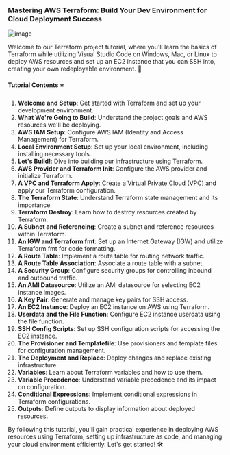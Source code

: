### Mastering AWS Terraform: Build Your Dev Environment for Cloud Deployment Success

![image](https://github.com/yashwant7chaudhari/Dev-Ecom/assets/128314684/e297c619-1fe5-47d0-865e-9c18e460357a)


Welcome to our Terraform project tutorial, where you'll learn the basics of Terraform while utilizing Visual Studio Code on Windows, Mac, or Linux to deploy AWS resources and set up an EC2 instance that you can SSH into, creating your own redeployable environment. 🚀

#### Tutorial Contents ⭐️

1. **Welcome and Setup**: Get started with Terraform and set up your development environment.
2. **What We're Going to Build**: Understand the project goals and AWS resources we'll be deploying.
3. **AWS IAM Setup**: Configure AWS IAM (Identity and Access Management) for Terraform.
4. **Local Environment Setup**: Set up your local environment, including installing necessary tools.
5. **Let's Build!**: Dive into building our infrastructure using Terraform.
6. **AWS Provider and Terraform Init**: Configure the AWS provider and initialize Terraform.
7. **A VPC and Terraform Apply**: Create a Virtual Private Cloud (VPC) and apply our Terraform configuration.
8. **The Terraform State**: Understand Terraform state management and its importance.
9. **Terraform Destroy**: Learn how to destroy resources created by Terraform.
10. **A Subnet and Referencing**: Create a subnet and reference resources within Terraform.
11. **An IGW and Terraform fmt**: Set up an Internet Gateway (IGW) and utilize Terraform fmt for code formatting.
12. **A Route Table**: Implement a route table for routing network traffic.
13. **A Route Table Association**: Associate a route table with a subnet.
14. **A Security Group**: Configure security groups for controlling inbound and outbound traffic.
15. **An AMI Datasource**: Utilize an AMI datasource for selecting EC2 instance images.
16. **A Key Pair**: Generate and manage key pairs for SSH access.
17. **An EC2 Instance**: Deploy an EC2 instance on AWS using Terraform.
18. **Userdata and the File Function**: Configure EC2 instance userdata using the file function.
19. **SSH Config Scripts**: Set up SSH configuration scripts for accessing the EC2 instance.
20. **The Provisioner and Templatefile**: Use provisioners and template files for configuration management.
21. **The Deployment and Replace**: Deploy changes and replace existing infrastructure.
22. **Variables**: Learn about Terraform variables and how to use them.
23. **Variable Precedence**: Understand variable precedence and its impact on configuration.
24. **Conditional Expressions**: Implement conditional expressions in Terraform configurations.
25. **Outputs**: Define outputs to display information about deployed resources.

By following this tutorial, you'll gain practical experience in deploying AWS resources using Terraform, setting up infrastructure as code, and managing your cloud environment efficiently. Let's get started! 🛠️

